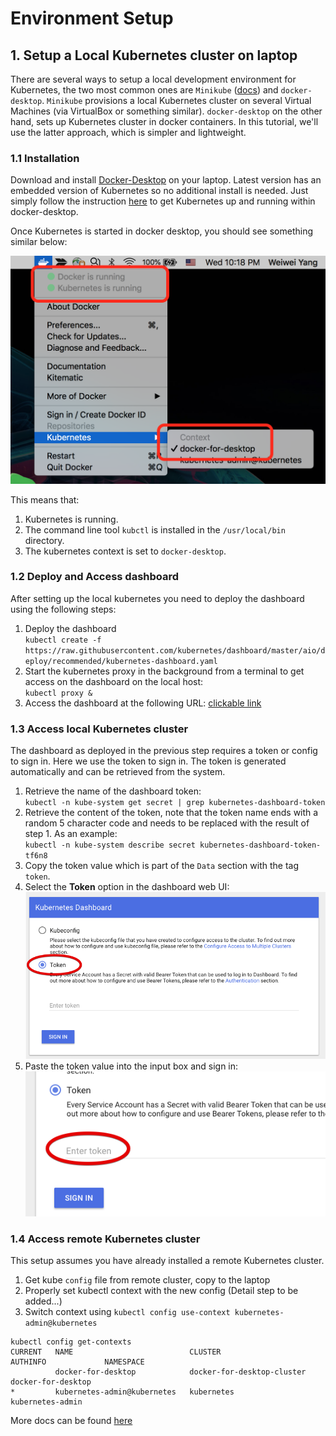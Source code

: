 # Environment Setup

## 1. Setup a Local Kubernetes cluster on laptop

There are several ways to setup a local development environment for Kubernetes, the two most common ones are `Minikube` ([docs](https://kubernetes.io/docs/setup/minikube/)) and `docker-desktop`.
`Minikube` provisions a local Kubernetes cluster on several Virtual Machines (via VirtualBox or something similar). `docker-desktop` on the other hand, sets up Kubernetes cluster in docker containers.
In this tutorial, we'll use the latter approach, which is simpler and lightweight.

### 1.1 Installation

Download and install [Docker-Desktop](https://www.docker.com/products/docker-desktop) on your laptop. Latest version has an embedded version of Kubernetes so no additional install is needed.
Just simply follow the instruction [here](https://docs.docker.com/docker-for-mac/#kubernetes) to get Kubernetes up and running within docker-desktop.

Once Kubernetes is started in docker desktop, you should see something similar below:

![Kubernetes in Docker Desktop](images/docker-desktop.png)

This means that:
1. Kubernetes is running.
2. The command line tool `kubctl` is installed in the `/usr/local/bin` directory.
2. The kubernetes context is set to `docker-desktop`.

### 1.2 Deploy and Access dashboard

After setting up the local kubernetes you need to deploy the dashboard using the following steps: 
1. Deploy the dashboard   
`kubectl create -f https://raw.githubusercontent.com/kubernetes/dashboard/master/aio/deploy/recommended/kubernetes-dashboard.yaml`
2. Start the kubernetes proxy in the background from a terminal to get access on the dashboard on the local host:   
`kubectl proxy &`
3. Access the dashboard at the following URL: [clickable link](http://localhost:8001/api/v1/namespaces/kube-system/services/https:kubernetes-dashboard:/proxy/#!/login)

### 1.3 Access local Kubernetes cluster

The dashboard as deployed in the previous step requires a token or config to sign in. Here we use the token to sign in. The token is generated automatically and can be retrieved from the system.

1. Retrieve the name of the dashboard token:   
`kubectl -n kube-system get secret | grep kubernetes-dashboard-token`
2. Retrieve the content of the token, note that the token name ends with a random 5 character code and needs to be replaced with the result of step 1. As an example:  
`kubectl -n kube-system describe secret kubernetes-dashboard-token-tf6n8`
3. Copy the token value which is part of the `Data` section with the tag `token`.
4. Select the **Token** option in the dashboard web UI:
![Token Access in dashboard](images/dashboard_token_select.png)
5. Paste the token value into the input box and sign in:   
![Token Access in dashboard](images/dashboard_secret.png)

### 1.4 Access remote Kubernetes cluster

This setup assumes you have already installed a remote Kubernetes cluster. 

1. Get kube `config` file from remote cluster, copy to the laptop
2. Properly set kubectl context with the new config (Detail step to be added...)
3. Switch context using `kubectl config use-context kubernetes-admin@kubernetes`

```
kubectl config get-contexts
CURRENT   NAME                          CLUSTER                      AUTHINFO             NAMESPACE
          docker-for-desktop            docker-for-desktop-cluster   docker-for-desktop
*         kubernetes-admin@kubernetes   kubernetes                   kubernetes-admin
```

More docs can be found [here](https://kubernetes.io/docs/tasks/access-application-cluster/configure-access-multiple-clusters/)  